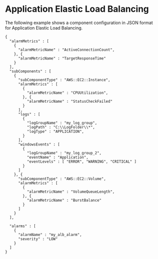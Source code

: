 # Application Elastic Load Balancing<a name="component-configuration-examples-application-elb"></a>

The following example shows a component configuration in JSON format for Application Elastic Load Balancing\.

```
{
  "alarmMetrics" : [
    {
      "alarmMetricName" : "ActiveConnectionCount",
    }, {
      "alarmMetricName" : "TargetResponseTime"
    }
  ],  
  "subComponents" : [
    {
      "subComponentType" : "AWS::EC2::Instance",
      "alarmMetrics" : [
        {
          "alarmMetricName" : "CPUUtilization",
        }, {
          "alarmMetricName" : "StatusCheckFailed"
        }
      ],
      "logs" : [
        {
          "logGroupName" : "my_log_group",
          "logPath" : "C:\\LogFolder\\*",
          "logType" : "APPLICATION",
        }
      ],
      "windowsEvents" : [
        {
          "logGroupName" : "my_log_group_2",
          "eventName" : "Application",
          "eventLevels" : [ "ERROR", "WARNING", "CRITICAL" ]
        }
      ]
    }, {
      "subComponentType" : "AWS::EC2::Volume",
      "alarmMetrics" : [
        {
          "alarmMetricName" : "VolumeQueueLength",
        }, {
          "alarmMetricName" : "BurstBalance"
        }
      ]
    }
  ],

  "alarms" : [
    {
      "alarmName" : "my_alb_alarm",
      "severity" : "LOW"
    }
  ]
}
```
